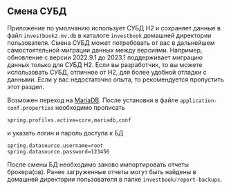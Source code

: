 ## Смена СУБД
Приложение по умолчанию использует СУБД H2 и сохраняет данные в файл `investbook2.mv.db` в каталоге `investbook` домашней
директории пользователя. Смена СУБД может потребовать от вас в дальнейшем самостоятельной миграции данных между версиями.
Например, обновление с версии 2022.9.1 до 2023.1 поддерживает миграцию данных только для СУБД H2.
Если вы разработчик, то вы можете использовать СУБД, отличное от H2, для более удобной отладки с данными.
Если у вас недостаточно опыта, то рекомендуется пропустить этот раздел.

Возможен переход на [MariaDB](https://downloads.mariadb.org/).
После установки в файле `application-conf.properties` необходимо прописать
```
spring.profiles.active=core,mariadb,conf
```
и указать логин и пароль доступа к БД
```
spring.datasource.username=root
spring.datasource.password=123456
```
После смены БД необходимо заново импортировать отчеты брокера(ов). Ранее загруженные отчеты могут быть найдены в домашней директории
пользователя в папке `investbook/report-backups`.